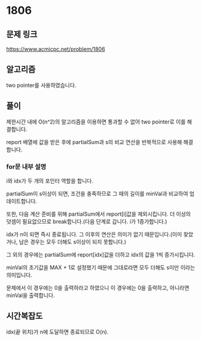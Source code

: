 # 1806

## 문제 링크

https://www.acmicpc.net/problem/1806

## 알고리즘

two pointer를 사용하였습니다.

## 풀이

제한시간 내에 O(n^2)의 알고리즘을 이용하면 통과할 수 없어 two pointer로 이를 해결합니다.

report 배열에 값을 받은 후에 partialSum과 s의 비교 연산을 반복적으로 사용해 해결합니다.


### for문 내부 설명

i와 idx가 두 개의 포인터 역할을 합니다.

partialSum이 s이상이 되면, 조건을 충족하므로 그 때의 길이를 minVal과 비교하여 업데이트합니다.

또한, 다음 계산 준비를 위해 partialSum에서 report[i]값을 제외시킵니다. 더 이상의 덧셈이 필요없으므로 break합니다.(다음 단계로 갑니다. i가 1증가합니다.)

idx가 n이 되면 즉시 종료됩니다. 그 이후의 연산은 의미가 없기 때문입니다.(이미 찾았거나, 남은 경우는 모두 더해도 s이상이 되지 못합니다.)

그 외의 경우에는 partialSum에 report[idx]값을 더하고 idx의 값을 1씩 증가시킵니다.



minVal의 초기값을 MAX + 1로 설정했기 때문에 그대로라면 모두 더해도 s미만 이라는 의미입니다. 

문제에서 이 경우에는 0을 출력하라고 하였으니 이 경우에는 0을 출력하고, 아니라면 minVal을 출력합니다.

## 시간복잡도

idx(끝 위치)가 n에 도달하면 종료되므로 O(n).
